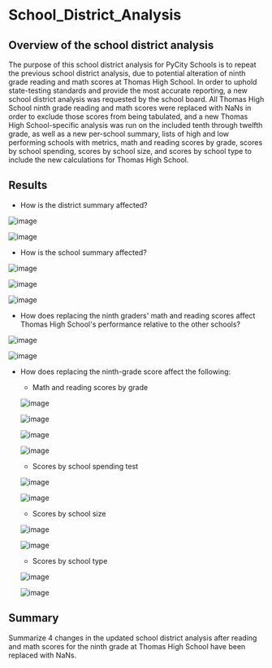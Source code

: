 # School_District_Analysis

## Overview of the school district analysis
The purpose of this school district analysis for PyCity Schools is to repeat the previous school district analysis, due to potential alteration of ninth grade reading and math scores at Thomas High School.  In order to uphold state-testing standards and provide the most accurate reporting, a new school district analysis was requested by the school board. All Thomas High School ninth grade reading and math scores were replaced with NaNs in order to exclude those scores from being tabulated, and a new Thomas High School-specific analysis was run on the included tenth through twelfth grade, as well as a new per-school summary, lists of high and low performing schools with metrics, math and reading scores by grade, scores by school spending, scores by school size, and scores by school type to include the new calculations for Thomas High School. 


## Results
- How is the district summary affected?

![image](Resources/district_summary_pre.PNG)

![image](Resources/district_summary_post.PNG)

- How is the school summary affected?

![image](Resources/school_summary_pre.PNG)

![image](Resources/school_summary_post.PNG)

![image](Resources/school_summary_refactored.PNG)

- How does replacing the ninth graders' math and reading scores affect Thomas High School's performance relative to the other schools?

![image](Resources/top_five_pre.PNG)

![image](Resources/top_five_post.PNG)

- How does replacing the ninth-grade score affect the following:
    - Math and reading scores by grade
    
    ![image](Resources/math_scores_by_grade_pre.PNG)
    
    ![image](Resources/math_scores_by_grade_post.PNG)
    
    ![image](Resources/reading_scores_by_grade_pre.PNG)
    
    ![image](Resources/reading_scores_by_grade_post.PNG)
    
    - Scores by school spending  test
    
    ![image](Resources/scores_school_spending_pre.PNG)
    
    ![image](Resources/scores_school_spending_post.PNG)
    
    - Scores by school size

    ![image](Resources/scores_school_size_pre.PNG)
    
    ![image](Resources/scores_school_size_post.PNG)
    
    - Scores by school type

    ![image](Resources/scores_school_type_pre.PNG)
    
    ![image](Resources/scores_school_type_post.PNG)


## Summary
Summarize 4 changes in the updated school district analysis after reading and math scores for the ninth grade at Thomas High School have been replaced with NaNs.
